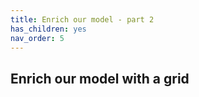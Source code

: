 ```yaml
---
title: Enrich our model - part 2
has_children: yes
nav_order: 5
---
```


## Enrich our model with a grid
